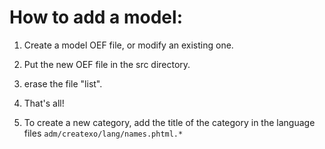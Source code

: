 # How to add a model:

1. Create a model OEF file, or modify an existing one.

2. Put the new OEF file in the src directory.

3. erase the file "list".

4. That's all!

5. To create a new category, add the title of the category in the language files
`adm/createxo/lang/names.phtml.*`
